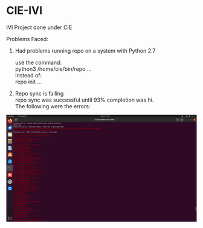 # CIE-IVI
IVI Project done under CIE

Problems Faced:
1. Had problems running repo on a system with Python 2.7
    
	use the command:<br>
		python3 /home/cie/bin/repo ...<br>
	instead of:<br>
		repo init ...<br>
   
3. Repo sync is failing<br>
	repo sync was successful until 93% completion was hi.<br>
	The following were the errors:<br>
	
 ![image description](Screenshot%20from%202024-01-29%2015-49-07.png)
